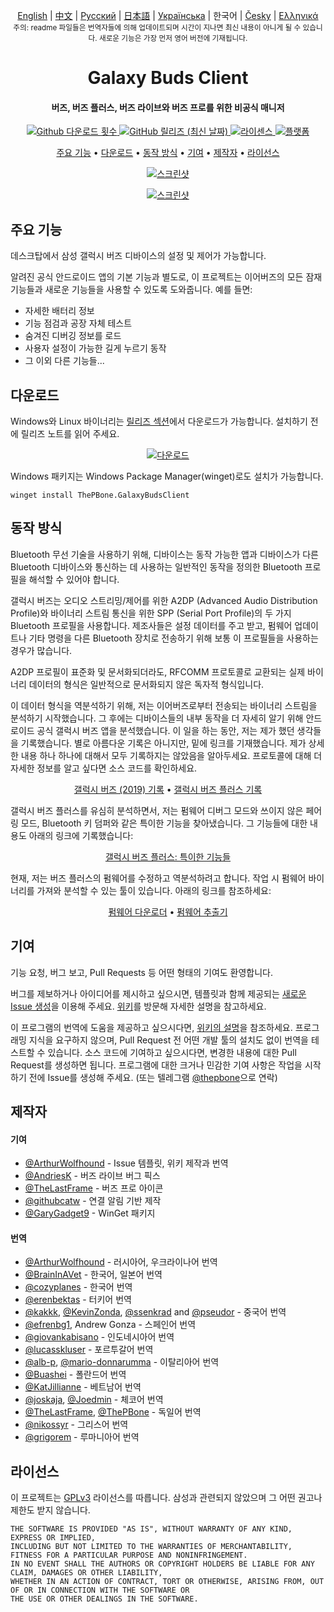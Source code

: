 
<p align="center">
    <a href="../README.md">English</a> | <a href="./README_chs.md">中文</a> | <a href="./README_rus.md">Русский</a> | <a href="./README_jpn.md">日本語</a> | <a href="./README_ukr.md">Українська</a> | 한국어 | <a href="/docs/README_cze.md">Česky</a> | <a href="/docs/README_gr.md">Ελληνικά</a>  <br>
    <sub>주의: readme 파일들은 번역자들에 의해 업데이트되며 시간이 지나면 최신 내용이 아니게 될 수 있습니다. 새로운 기능은 가장 먼저 영어 버전에 기재됩니다.</sub>
</p>
<h1 align="center">
  Galaxy Buds Client
  <br>
</h1>
<h4 align="center">버즈, 버즈 플러스, 버즈 라이브와 버즈 프로를 위한 비공식 매니저</h4>
<p align="center">
  <a href="https://github.com/ThePBone/GalaxyBudsClient/releases">
    <img alt="Github 다운로드 횟수" src="https://img.shields.io/github/downloads/thepbone/galaxybudsclient/total">
  </a>
  <a href="https://github.com/ThePBone/GalaxyBudsClient/releases">
   <img alt="GitHub 릴리즈 (최신 날짜)" src="https://img.shields.io/github/v/release/thepbone/galaxybudsclient">
  </a>
  <a href="https://github.com/ThePBone/GalaxyBudsClient/blob/master/LICENSE">
      <img alt="라이센스" src="https://img.shields.io/github/license/thepbone/galaxybudsclient">
  </a>
  <a href="https://github.com/ThePBone/GalaxyBudsClient/releases">
    <img alt="플랫폼" src="https://img.shields.io/badge/platform-Windows/Linux-yellowgreen">
  </a>
</p>
<p align="center">
  <a href="#주요-기능">주요 기능</a> •
  <a href="#다운로드">다운로드</a> •
  <a href="#동작-방식">동작 방식</a> •
  <a href="#기여">기여</a> •
  <a href="#제작자">제작자</a> •
  <a href="#라이선스">라이선스</a> 
</p>

<p align="center">
    <a href="https://ko-fi.com/H2H83E5J3"><img alt="스크린샷" src="https://ko-fi.com/img/githubbutton_sm.svg"></a>
</p>

<p align="center">
    <a href="#"><img alt="스크린샷" src="https://github.com/ThePBone/GalaxyBudsClient/blob/master/screenshots/screencap.gif"></a>
</p>

## 주요 기능

데스크탑에서 삼성 갤럭시 버즈 디바이스의 설정 및 제어가 가능합니다.

알려진 공식 안드로이드 앱의 기본 기능과 별도로, 이 프로젝트는 이어버즈의 모든 잠재 기능들과 새로운 기능들을 사용할 수 있도록 도와줍니다. 예를 들면:

* 자세한 배터리 정보
* 기능 점검과 공장 자체 테스트
* 숨겨진 디버깅 정보를 로드
* 사용자 설정이 가능한 길게 누르기 동작
* 그 이외 다른 기능들...

## 다운로드

Windows와 Linux 바이너리는 [릴리즈 섹션](https://github.com/ThePBone/GalaxyBudsClient/releases)에서 다운로드가 가능합니다. 설치하기 전에 릴리즈 노트를 읽어 주세요.

<p align="center">
    <a href="https://github.com/ThePBone/GalaxyBudsClient/releases"><img alt="다운로드" src="https://github.com/ThePBone/GalaxyBudsClient/blob/master/screenshots/download.png"></a>
</p>

Windows 패키지는 Windows Package Manager(winget)로도 설치가 가능합니다.

`winget install ThePBone.GalaxyBudsClient`

## 동작 방식

Bluetooth 무선 기술을 사용하기 위해, 디바이스는 동작 가능한 앱과 디바이스가 다른 Bluetooth 디바이스와 통신하는 데 사용하는 일반적인 동작을 정의한 Bluetooth 프로필을 해석할 수 있어야 합니다.

갤럭시 버즈는 오디오 스트리밍/제어를 위한 A2DP (Advanced Audio Distribution Profile)와 바이너리 스트림 통신을 위한 SPP (Serial Port Profile)의 두 가지 Bluetooth 프로필을 사용합니다. 제조사들은 설정 데이터를 주고 받고, 펌웨어 업데이트나 기타 명령을 다른 Bluetooth 장치로 전송하기 위해 보통 이 프로필들을 사용하는 경우가 많습니다.

A2DP 프로필이 표준화 및 문서화되더라도, RFCOMM 프로토콜로 교환되는 실제 바이너리 데이터의 형식은 일반적으로 문서화되지 않은 독자적 형식입니다.

이 데이터 형식을 역분석하기 위해, 저는 이어버즈로부터 전송되는 바이너리 스트림을 분석하기 시작했습니다. 그 후에는 디바이스들의 내부 동작을 더 자세히 알기 위해 안드로이드 공식 갤럭시 버즈 앱을 분석했습니다. 이 일을 하는 동안, 저는 제가 했던 생각들을 기록했습니다. 별로 아름다운 기록은 아니지만, 밑에 링크를 기재했습니다. 제가 상세한 내용 하나 하나에 대해서 모두 기록하지는 않았음을 알아두세요. 프로토콜에 대해 더 자세한 정보를 알고 싶다면 소스 코드를 확인하세요.

<p align="center">
  <a href="https://github.com/ThePBone/GalaxyBudsClient/blob/master/GalaxyBudsRFCommProtocol.md">갤럭시 버즈 (2019) 기록</a> •
  <a href="https://github.com/ThePBone/GalaxyBudsClient/blob/master/Galaxy%20Buds%20Plus%20RFComm%20Protocol%20Notes.md">갤럭시 버즈 플러스 기록</a>
</p>

갤럭시 버즈 플러스를 유심히 분석하면서, 저는 펌웨어 디버그 모드와 쓰이지 않은 페어링 모드, Bluetooth 키 덤퍼와 같은 특이한 기능을 찾아냈습니다. 그 기능들에 대한 내용도 아래의 링크에 기록했습니다: 

<p align="center">
  <a href="https://github.com/ThePBone/GalaxyBudsClient/blob/master/GalaxyBudsPlus_HiddenDebugFeatures.md">갤럭시 버즈 플러스: 특이한 기능들</a>
</p>

현재, 저는 버즈 플러스의 펌웨어를 수정하고 역분석하려고 합니다. 작업 시 펌웨어 바이너리를 가져와 분석할 수 있는 툴이 있습니다. 아래의 링크를 참조하세요:

<p align="center">
  <a href="https://github.com/ThePBone/GalaxyBudsFirmwareDownloader">펌웨어 다운로더</a> •
  <a href="https://github.com/ThePBone/GalaxyBudsFirmwareExtractor">펌웨어 추출기</a>
</p>

## 기여

기능 요청, 버그 보고, Pull Requests 등 어떤 형태의 기여도 환영합니다.

버그를 제보하거나 아이디어를 제시하고 싶으시면, 템플릿과 함께 제공되는 [새로운 Issue 생성](https://github.com/ThePBone/GalaxyBudsClient/issues/new/choose)을 이용해 주세요. [위키](https://github.com/ThePBone/GalaxyBudsClient/wiki/2.-How-to-submit-issues)를 방문해 자세한 설명을 참고하세요.

이 프로그램의 번역에 도움을 제공하고 싶으시다면, [위키의 설명](https://github.com/ThePBone/GalaxyBudsClient/wiki/3.-How-to-help-with-translations)을 참조하세요. 프로그래밍 지식을 요구하지 않으며, Pull Request 전 어떤 개발 툴의 설치도 없이 번역을 테스트할 수 있습니다.
소스 코드에 기여하고 싶으시다면, 변경한 내용에 대한 Pull Request를 생성하면 됩니다. 프로그램에 대한 크거나 민감한 기여 사항은 작업을 시작하기 전에 Issue를 생성해 주세요. (또는 텔레그램 [@thepbone](https://t.me/thepbone)으로 연락)

## 제작자

#### 기여

* [@ArthurWolfhound](https://github.com/ArthurWolfhound) - Issue 템플릿, 위키 제작과 번역
* [@AndriesK](https://github.com/AndriesK) - 버즈 라이브 버그 픽스
* [@TheLastFrame](https://github.com/TheLastFrame) - 버즈 프로 아이콘
* [@githubcatw](https://github.com/githubcatw) - 연결 알림 기반 제작
* [@GaryGadget9](https://github.com/GaryGadget9) - WinGet 패키지

#### 번역

* [@ArthurWolfhound](https://github.com/ArthurWolfhound) - 러시아어, 우크라이나어 번역
* [@BrainInAVet](https://github.com/fhalfkg) - 한국어, 일본어 번역
* [@cozyplanes](https://github.com/cozyplanes) - 한국어 번역
* [@erenbektas](https://github.com/erenbektas) - 터키어 번역
* [@kakkk](https://github.com/kakkk), [@KevinZonda](https://github.com/KevinZonda), [@ssenkrad](https://github.com/ssenkrad) and [@pseudor](https://github.com/pseudor) - 중국어 번역
* [@efrenbg1](https://github.com/efrenbg1), Andrew Gonza - 스페인어 번역
* [@giovankabisano](https://github.com/giovankabisano) - 인도네시아어 번역
* [@lucasskluser](https://github.com/lucasskluser) - 포르투갈어 번역
* [@alb-p](https://github.com/alb-p), [@mario-donnarumma](https://github.com/mario-donnarumma) - 이탈리아어 번역
* [@Buashei](https://github.com/Buashei) - 폴란드어 번역
* [@KatJillianne](https://github.com/KatJillianne) - 베트남어 번역
* [@joskaja](https://github.com/joskaja), [@Joedmin](https://github.com/Joedmin) - 체코어 번역
* [@TheLastFrame](https://github.com/TheLastFrame), [@ThePBone](https://github.com/ThePBone) - 독일어 번역
* [@nikossyr](https://github.com/nikossyr) - 그리스어 번역
* [@grigorem](https://github.com/grigorem) - 루마니아어 번역

## 라이선스

이 프로젝트는 [GPLv3](../LICENSE) 라이선스를 따릅니다. 삼성과 관련되지 않았으며 그 어떤 권고나 제한도 받지 않습니다.

```
THE SOFTWARE IS PROVIDED "AS IS", WITHOUT WARRANTY OF ANY KIND, EXPRESS OR IMPLIED, 
INCLUDING BUT NOT LIMITED TO THE WARRANTIES OF MERCHANTABILITY, FITNESS FOR A PARTICULAR PURPOSE AND NONINFRINGEMENT. 
IN NO EVENT SHALL THE AUTHORS OR COPYRIGHT HOLDERS BE LIABLE FOR ANY CLAIM, DAMAGES OR OTHER LIABILITY, 
WHETHER IN AN ACTION OF CONTRACT, TORT OR OTHERWISE, ARISING FROM, OUT OF OR IN CONNECTION WITH THE SOFTWARE OR 
THE USE OR OTHER DEALINGS IN THE SOFTWARE.
```

